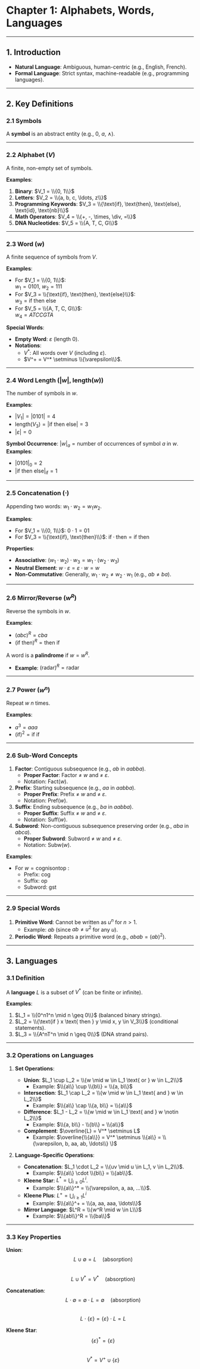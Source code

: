 # Chapter 1: Alphabets, Words, Languages  

---

## 1. Introduction  
- **Natural Language**: Ambiguous, human-centric (e.g., English, French).  
- **Formal Language**: Strict syntax, machine-readable (e.g., programming languages).  

---

## 2. Key Definitions  

### 2.1 Symbols  
A **symbol** is an abstract entity (e.g., $0$, $a$, $\land$).  

---

### 2.2 Alphabet ($V$)  
A finite, non-empty set of symbols.  

**Examples**:  
1. **Binary**: $V_1 = \\{0, 1\\}$  
2. **Letters**: $V_2 = \\{a, b, c, \ldots, z\\}$  
3. **Programming Keywords**: $V_3 = \\{\text{if}, \text{then}, \text{else}, \text{id}, \text{nb}\\}$  
4. **Math Operators**: $V_4 = \\{+, -, \times, \div, =\\}$  
5. **DNA Nucleotides**: $V_5 = \\{A, T, C, G\\}$  

---

### 2.3 Word ($w$)  
A finite sequence of symbols from $V$.  

**Examples**:  
- For $V_1 = \\{0, 1\\}$:  
  $w_1 = 0101$, $w_2 = 111$  
- For $V_3 = \\{\text{if}, \text{then}, \text{else}\\}$:  
  $w_3 = \text{if then else}$  
- For $V_5 = \\{A, T, C, G\\}$:  
  $w_4 = ATCCGTA$  

**Special Words**:  
- **Empty Word**: $\varepsilon$ (length 0).  
- **Notations**:  
  - $V^*$: All words over $V$ (including $\varepsilon$).  
  - $V^+ = V^* \setminus \\{\varepsilon\\}$.  

---

### 2.4 Word Length ($|w|$, $\text{length}(w)$)  
The number of symbols in $w$.  

**Examples**:  
- $|V_1| = |0101| = 4$   
- $\text{length}(V_3) = |\text{if then else}| = 3$  
- $|\varepsilon| = 0$  

**Symbol Occurrence**: $|w|_a = \text{number of occurrences of symbol } a \text{ in } w$.  
**Examples**:  
  - $|0101|_0 = 2$  
  - $|\text{if then else}|_{\text{if}} = 1$  

---

### 2.5 Concatenation ($\cdot$)  
Appending two words: $w_1 \cdot w_2 = w_1w_2$.  

**Examples**:  
- For $V_1 = \\{0, 1\\}$: $0 \cdot 1 = 01$  
- For $V_3 = \\{\text{if}, \text{then}\\}$: $\text{if} \cdot \text{then} = \text{if then}$  

**Properties**:  
- **Associative**: $(w_1 \cdot w_2) \cdot w_3 = w_1 \cdot (w_2 \cdot w_3)$  
- **Neutral Element**: $w \cdot \varepsilon = \varepsilon \cdot w = w$  
- **Non-Commutative**: Generally, $w_1 \cdot w_2 \neq w_2 \cdot w_1$ (e.g., $ab \neq ba$).  

---

### 2.6 Mirror/Reverse ($w^R$)  
Reverse the symbols in $w$.  

**Examples**:  
- $(abc)^R = cba$  
- $(\text{if then})^R = \text{then if}$  

A word is a **palindrome** if $w = w^R$.  
- **Example**: $(\text{radar})^R = \text{radar}$  

---

### 2.7 Power ($w^n$)  
Repeat $w$ $n$ times.  

**Examples**:  
- $a^3 = aaa$  
- $(\text{if})^{2} = \text{if if}$  

---

### 2.6 Sub-Word Concepts  
1. **Factor**: Contiguous subsequence (e.g., $ab$ in $aabba$).  
   - **Proper Factor**: Factor ≠ $w$ and ≠ $\varepsilon$.  
   - Notation: $\text{Fact}(w)$.  
2. **Prefix**: Starting subsequence (e.g., $aa$ in $aabba$).  
   - **Proper Prefix**: Prefix ≠ $w$ and ≠ $\varepsilon$.  
   - Notation: $\text{Pref}(w)$.  
3. **Suffix**: Ending subsequence (e.g., $ba$ in $aabba$).  
   - **Proper Suffix**: Suffix ≠ $w$ and ≠ $\varepsilon$.  
   - Notation: $\text{Suff}(w)$.  
4. **Subword**: Non-contiguous subsequence preserving order (e.g., $aba$ in $abca$).  
   - **Proper Subword**: Subword ≠ $w$ and ≠ $\varepsilon$.  
   - Notation: $\text{Subw}(w)$.  

**Examples**:  
- For $w = \text{cognisontop}$ :  
  - Prefix: $\text{cog}$  
  - Suffix: $\text{op}$  
  - Subword: $\text{gst}$  

---

### 2.9 Special Words  
1. **Primitive Word**: Cannot be written as $u^n$ for $n > 1$.  
   - Example: $ab$ (since $ab \neq u^2$ for any $u$).  
2. **Periodic Word**: Repeats a primitive word (e.g., $abab = (ab)^2$).  

---

## 3. Languages  
### 3.1 Definition  
A **language** $L$ is a subset of $V^*$ (can be finite or infinite).  

**Examples**:  
1. $L_1 = \\{0^n1^n \mid n \geq 0\\}$ (balanced binary strings).  
2. $L_2 = \\{\text{if } x \text{ then } y \mid x, y \in V_3\\}$ (conditional statements).  
3. $L_3 = \\{A^nT^n \mid n \geq 0\\}$ (DNA strand pairs).  

---

### 3.2 Operations on Languages  
1. **Set Operations**:  
   - **Union**: $L_1 \cup L_2 = \\{w \mid w \in L_1 \text{ or } w \in L_2\\}$  
     - Example: $\\{a\\} \cup \\{b\\} = \\{a, b\\}$  
   - **Intersection**: $L_1 \cap L_2 = \\{w \mid w \in L_1 \text{ and } w \in L_2\\}$  
     - Example: $\\{a\\} \cap \\{a, b\\} = \\{a\\}$  
   - **Difference**: $L_1 - L_2 = \\{w \mid w \in L_1 \text{ and } w \notin L_2\\}$  
     - Example: $\\{a, b\\} - \\{b\\} = \\{a\\}$  
   - **Complement**: $\overline{L} = V^* \setminus L$  
     - Example: $\overline{\\{a\\}} = V^* \setminus \\{a\\} = \\{\varepsilon, b, aa, ab, \ldots\\} \)$  

2. **Language-Specific Operations**:  
   - **Concatenation**: $L_1 \cdot L_2 = \\{uv \mid u \in L_1, v \in L_2\\}$.  
     - Example: $\\{a\\} \cdot \\{b\\} = \\{ab\\}$.  
   - **Kleene Star**: $L^* = \bigcup_{i \geq 0} L^i$.  
     - Example: $\\{a\\}^* = \\{\varepsilon, a, aa, ...\\}$.  
   - **Kleene Plus**: $L^+ = \bigcup_{i \geq 1} L^i$  
     - Example: $\\{a\\}^+ = \\{a, aa, aaa, \ldots\\}$  
   - **Mirror Language**: $L^R = \\{w^R \mid w \in L\\}$  
     - Example: $\\{ab\\}^R = \\{ba\\}$  

---

### 3.3 Key Properties  

**Union**:  
$$\quad L \cup \emptyset = L \quad \text{(absorption)}$$  
$$\quad L \cup V^* = V^* \quad \text{(absorption)}$$  


**Concatenation**:  
$$\quad L \cdot \emptyset = \emptyset \cdot L = \emptyset \quad \text{(absorption)}$$  
$$\quad L \cdot \{\varepsilon\} = \{\varepsilon\} \cdot L = L$$

**Kleene Star**:  
$$\quad \{\varepsilon\}^* = \{\varepsilon\}$$  
$$\quad V^* = V^+ \cup \{\varepsilon\}$$  